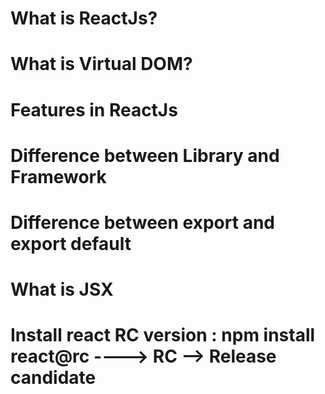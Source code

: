 # What is ReactJs?
# What is Virtual DOM?
# Features in ReactJs
# Difference between Library and Framework
# Difference between export and export default
# What is JSX
# Install react RC version : npm install react@rc  ----> RC --> Release candidate